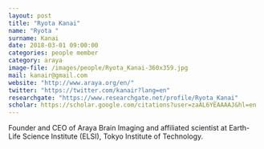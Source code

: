 ```yaml
---
layout: post
title: "Ryota Kanai"
name: "Ryota "
surname: Kanai
date: 2018-03-01 09:00:00
categories: people member
category: araya
image-file: /images/people/Ryota_Kanai-360x359.jpg
mail: kanair@gmail.com
website: "http://www.araya.org/en/"
twitter: "https://twitter.com/kanair?lang=en"
researchgate: "https://www.researchgate.net/profile/Ryota_Kanai"
scholar: https://scholar.google.com/citations?user=zaAL6YEAAAAJ&hl=en
---
```

Founder and CEO of Araya Brain Imaging and affiliated scientist at  Earth-Life Science Institute (ELSI),
Tokyo Institute of Technology.
